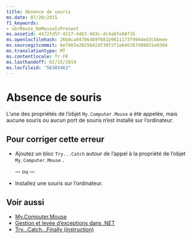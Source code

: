 ```yaml
---
title: Absence de souris
ms.date: 07/20/2015
f1_keywords:
- vbrMouse_NoMouseIsPresent
ms.assetid: 4472fd57-4217-4463-9d3c-dc4a8fe88f1b
ms.openlocfilehash: 26b8ca04706489f681b9811173f9944ed3cbbeee
ms.sourcegitcommit: bef803e2025642df39f2f1e046767d89031e0304
ms.translationtype: MT
ms.contentlocale: fr-FR
ms.lasthandoff: 02/15/2019
ms.locfileid: "56303463"
---
```

# <a name="no-mouse-is-present"></a>Absence de souris
L’une des propriétés de l’objet `My.Computer.Mouse` a été appelée, mais aucune souris ou aucun port de souris n’est installé sur l’ordinateur.  
  
## <a name="to-correct-this-error"></a>Pour corriger cette erreur  
  
-   Ajoutez un bloc `Try...Catch` autour de l’appel à la propriété de l’objet `My.Computer.Mouse` .  
  
     — ou —  
  
-   Installez une souris sur l’ordinateur.  
  
## <a name="see-also"></a>Voir aussi
- [My.Computer.Mouse](xref:Microsoft.VisualBasic.Devices.Mouse)
- [Gestion et levée d’exceptions dans .NET](../../standard/exceptions/index.md)
- [Try...Catch...Finally (instruction)](../../visual-basic/language-reference/statements/try-catch-finally-statement.md)
